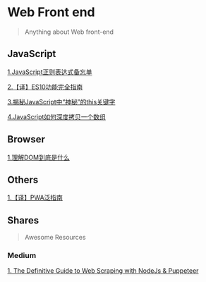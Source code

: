 # Web Front end

> Anything about Web front-end

## JavaScript

[1.JavaScript正则表达式备忘单](./jsregexp.md)

[2.【译】ES10功能完全指南](./es10.md)

[3.揭秘JavaScript中“神秘”的this关键字](./jsthis.md)

[4.JavaScript如何深度拷贝一个数组](./deepclone.md)

## Browser

[1.理解DOM到底是什么](./dom.md)

## Others

[1.【译】PWA泛指南](./pwa.md)

## Shares

> Awesome Resources

### Medium
  [1. The Definitive Guide to Web Scraping with NodeJs & Puppeteer](https://learnscraping.com/nodejs-web-scraping-with-puppeteer/)